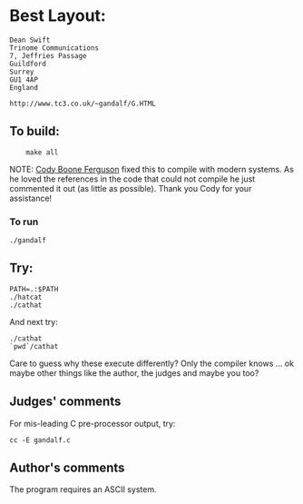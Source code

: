 # Best Layout:

    Dean Swift
    Trinome Communications
    7, Jeffries Passage
    Guildford
    Surrey
    GU1 4AP
    England

    http://www.tc3.co.uk/~gandalf/G.HTML

## To build:

        make all

NOTE: [Cody Boone Ferguson](/winners.html#Cody_Boone_Ferguson) fixed this to
compile with modern systems. As he loved the references in the code that could
not compile he just commented it out (as little as possible). Thank you Cody for
your assistance!

### To run

	./gandalf

## Try:


	PATH=.:$PATH
	./hatcat
	./cathat

And next try:

	./cathat
	`pwd`/cathat

Care to guess why these execute differently?  Only the
compiler knows ... ok maybe other things like the author,
the judges and maybe you too?

## Judges' comments

For mis-leading C pre-processor output, try:


	cc -E gandalf.c

## Author's comments

The program requires an ASCII system.
